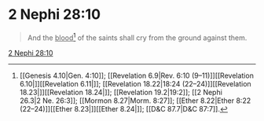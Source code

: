 # 2 Nephi 28:10

> And the <u>blood</u>[^a] of the saints shall cry from the ground against them.

[2 Nephi 28:10](https://www.churchofjesuschrist.org/study/scriptures/bofm/2-ne/28?lang=eng&id=p10#p10)


[^a]: [[Genesis 4.10|Gen. 4:10]]; [[Revelation 6.9|Rev. 6:10 (9–11)]][[Revelation 6.10|]][[Revelation 6.11|]]; [[Revelation 18.22|18:24 (22–24)]][[Revelation 18.23|]][[Revelation 18.24|]]; [[Revelation 19.2|19:2]]; [[2 Nephi 26.3|2 Ne. 26:3]]; [[Mormon 8.27|Morm. 8:27]]; [[Ether 8.22|Ether 8:22 (22–24)]][[Ether 8.23|]][[Ether 8.24|]]; [[D&C 87.7|D&C 87:7]].  
